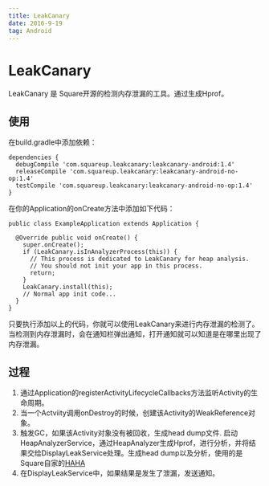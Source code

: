 ```yaml
---
title: LeakCanary
date: 2016-9-19
tag: Android
---
```


# LeakCanary
LeakCanary 是 Square开源的检测内存泄漏的工具。通过生成Hprof。

## 使用

在build.gradle中添加依赖：
```
dependencies {
  debugCompile 'com.squareup.leakcanary:leakcanary-android:1.4'
  releaseCompile 'com.squareup.leakcanary:leakcanary-android-no-op:1.4'
  testCompile 'com.squareup.leakcanary:leakcanary-android-no-op:1.4'
}
```

在你的Application的onCreate方法中添加如下代码：
```
public class ExampleApplication extends Application {

  @Override public void onCreate() {
    super.onCreate();
    if (LeakCanary.isInAnalyzerProcess(this)) {
      // This process is dedicated to LeakCanary for heap analysis.
      // You should not init your app in this process.
      return;
    }
    LeakCanary.install(this);
    // Normal app init code...
  }
}

```
只要执行添加以上的代码，你就可以使用LeakCanary来进行内存泄漏的检测了。当检测到内存泄漏时，会在通知栏弹出通知，打开通知就可以知道是在哪里出现了内存泄漏。

## 过程
1. 通过Application的registerActivityLifecycleCallbacks方法监听Activity的生命周期。
2. 当一个Actviity调用onDestroy的时候，创建该Activity的WeakReference对象。
3. 触发GC，如果该Activity对象没有被回收，生成head dump文件. 启动HeapAnalyzerService，通过HeapAnalyzer生成Hprof，进行分析，并将结果交给DisplayLeakService处理。生成head dump以及分析，使用的是Square自家的[HAHA](https://github.com/square/haha)
4. 在DisplayLeakService中，如果结果是发生了泄漏，发送通知。
